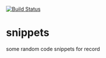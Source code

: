 [![Build Status](https://travis-ci.org/zhang-shengping/snippets.svg?branch=master)](https://travis-ci.org/zhang-shengping/snippets)

# snippets
some random code snippets for record
